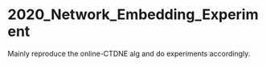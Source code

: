 # 2020_Network_Embedding_Experiment
Mainly reproduce the online-CTDNE alg and do experiments accordingly.
